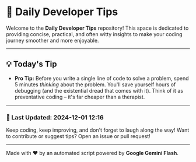 
# 🌟 Daily Developer Tips

Welcome to the **Daily Developer Tips** repository! This space is dedicated to providing concise, practical, and often witty insights to make your coding journey smoother and more enjoyable.

---

## 💡 Today's Tip

- **Pro Tip:**  Before you write a single line of code to solve a problem, spend 5 minutes *thinking* about the problem.  You'll save yourself hours of debugging (and the existential dread that comes with it).  Think of it as preventative coding – it's far cheaper than a therapist.

---

### 📅 Last Updated: 2024-12-01 12:16

Keep coding, keep improving, and don't forget to laugh along the way! Want to contribute or suggest tips? Open an issue or pull request!

---

Made with ❤️ by an automated script powered by **Google Gemini Flash**.
